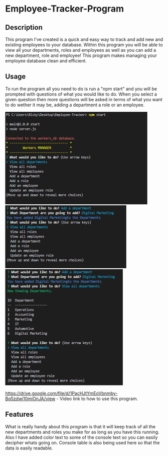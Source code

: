 # Employee-Tracker-Program

## Description

This program I've created is a quick and easy way to track and add new and existing employees to your database. Within this program you will be able to view all your departments, roles and employees as well as you can add a new department, role and employee! This program makes managing your employee database clean and efficient. 

## Usage

To run the program all you need to do is run a "npm start" and you will be prompted with questions of what you would like to do. When you select a given question then more questions will be asked in terms of what you want to do wether it may be, adding a department a role or an employee.

![Employee Tracker Starting Questions](/screenshots/Employee-Tracker(1).PNG)
![Employee Tracker added department](/screenshots/Employee-Tracker(2).PNG)
![Employee Tracker view departments](/screenshots/Employee-Tracker(3).PNG)

https://drive.google.com/file/d/1PacHJtYmEoVbnmby-Bq5zdwi10miOnJA/view - Video link to how to use this program.


## Features

What is really handy about this program is that it will keep track of all the new departments and roles you make for as long as you have this running. Also I have added color text to some of the console text so you can easily decipher whats going on. Console table is also being used here so that the data is easily readable.